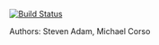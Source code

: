 [![Build Status](https://travis-ci.org/sadam0930/SniperGame.svg?branch=master)](https://travis-ci.org/sadam0930/SniperGame)

Authors: Steven Adam, Michael Corso
